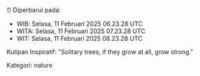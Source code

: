 ⏰ Diperbarui pada:
- WIB: Selasa, 11 Februari 2025 06.23.28 UTC
- WITA: Selasa, 11 Februari 2025 07.23.28 UTC
- WIT: Selasa, 11 Februari 2025 08.23.28 UTC

Kutipan Inspiratif:
"Solitary trees, if they grow at all, grow strong."


Kategori: nature

